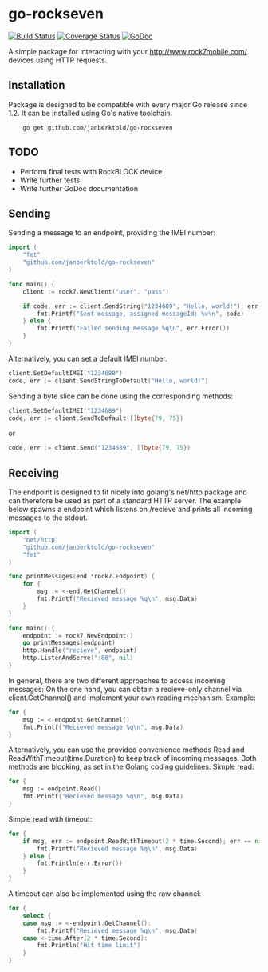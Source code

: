 # go-rockseven
[![Build Status](https://travis-ci.org/JanBerktold/go-rockseven.svg)](https://travis-ci.org/JanBerktold/go-rockseven) [![Coverage Status](https://coveralls.io/repos/JanBerktold/go-rockseven/badge.svg)](https://coveralls.io/r/JanBerktold/go-rockseven) [![GoDoc](http://godoc.org/github.com/janberktold/go-rockseven?status.svg)](http://godoc.org/github.com/janberktold/go-rockseven)


A simple package for interacting with your http://www.rock7mobile.com/ devices using HTTP requests.

## Installation

Package is designed to be compatible with every major Go release since 1.2. It can be installed using Go's native toolchain.

		go get github.com/janberktold/go-rockseven

## TODO

- Perform final tests with RockBLOCK device
- Write further tests
- Write further GoDoc documentation

## Sending

Sending a message to an endpoint, providing the IMEI number:

```go
import (
	"fmt"
	"github.com/janberktold/go-rockseven"
)

func main() {
	client := rock7.NewClient("user", "pass")

	if code, err := client.SendString("1234689", "Hello, world!"); err == nil {
		fmt.Printf("Sent message, assigned messageId: %v\n", code)
	} else {
		fmt.Printf("Failed sending message %q\n", err.Error())
	}
}
```

Alternatively, you can set a default IMEI number.

```go
client.SetDefaultIMEI("1234689")
code, err := client.SendStringToDefault("Hello, world!")
```

Sending a byte slice can be done using the corresponding methods:

```go
client.SetDefaultIMEI("1234689")
code, err := client.SendToDefault([]byte{79, 75})
```

or

```go
code, err := client.Send("1234689", []byte{79, 75})
```

## Receiving

The endpoint is designed to fit nicely into golang's net/http package and can therefore be used as part of a standard HTTP server. The example below spawns a endpoint which listens on /recieve and prints all incoming messages to the stdout.

```go
import (
	"net/http"
	"github.com/janberktold/go-rockseven"
	"fmt"
)

func printMessages(end *rock7.Endpoint) {
	for {
		msg := <-end.GetChannel()
		fmt.Printf("Recieved message %q\n", msg.Data)
	}
}

func main() {
	endpoint := rock7.NewEndpoint()
	go printMessages(endpoint)
	http.Handle("recieve", endpoint)
	http.ListenAndServe(":80", nil)
}
```

In general, there are two different approaches to access incoming messages: On the one hand, you can obtain a recieve-only channel via client.GetChannel() and implement your own reading mechanism. Example:

```go
for {
	msg := <-endpoint.GetChannel()
	fmt.Printf("Recieved message %q\n", msg.Data)
}
```

Alternatively, you can use the provided convenience methods Read and ReadWithTimeout(time.Duration) to keep track of incoming messages. Both methods are blocking, as set in the Golang coding guidelines. Simple read:


```go
for {
	msg := endpoint.Read()
	fmt.Printf("Recieved message %q\n", msg.Data)
}
```

Simple read with timeout:

```go
for {
	if msg, err := endpoint.ReadWithTimeout(2 * time.Second); err == nil {
		fmt.Printf("Recieved message %q\n", msg.Data)
	} else {
		fmt.Println(err.Error())
	}
}
```

A timeout can also be implemented using the raw channel:

```go
for {
	select {
	case msg := <-endpoint.GetChannel():
		fmt.Printf("Recieved message %q\n", msg.Data)
	case <-time.After(2 * time.Second):
		fmt.Println("Hit time limit")
	}
}
```
